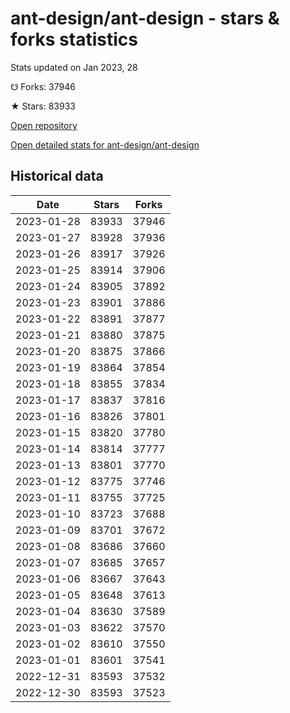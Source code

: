 # ant-design/ant-design - stars & forks statistics

Stats updated on Jan 2023, 28

☋ Forks: 37946

★ Stars: 83933

[Open repository](https://github.com/ant-design/ant-design)

[Open detailed stats for ant-design/ant-design](https://reviewgithub.com/rep/ant-design/ant-design)

## Historical data
| Date | Stars | Forks |
|------|-------|-------|
| 2023-01-28 | 83933 | 37946 | 
| 2023-01-27 | 83928 | 37936 | 
| 2023-01-26 | 83917 | 37926 | 
| 2023-01-25 | 83914 | 37906 | 
| 2023-01-24 | 83905 | 37892 | 
| 2023-01-23 | 83901 | 37886 | 
| 2023-01-22 | 83891 | 37877 | 
| 2023-01-21 | 83880 | 37875 | 
| 2023-01-20 | 83875 | 37866 | 
| 2023-01-19 | 83864 | 37854 | 
| 2023-01-18 | 83855 | 37834 | 
| 2023-01-17 | 83837 | 37816 | 
| 2023-01-16 | 83826 | 37801 | 
| 2023-01-15 | 83820 | 37780 | 
| 2023-01-14 | 83814 | 37777 | 
| 2023-01-13 | 83801 | 37770 | 
| 2023-01-12 | 83775 | 37746 | 
| 2023-01-11 | 83755 | 37725 | 
| 2023-01-10 | 83723 | 37688 | 
| 2023-01-09 | 83701 | 37672 | 
| 2023-01-08 | 83686 | 37660 | 
| 2023-01-07 | 83685 | 37657 | 
| 2023-01-06 | 83667 | 37643 | 
| 2023-01-05 | 83648 | 37613 | 
| 2023-01-04 | 83630 | 37589 | 
| 2023-01-03 | 83622 | 37570 | 
| 2023-01-02 | 83610 | 37550 | 
| 2023-01-01 | 83601 | 37541 | 
| 2022-12-31 | 83593 | 37532 | 
| 2022-12-30 | 83593 | 37523 | 


